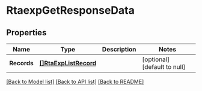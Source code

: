 # RtaexpGetResponseData

## Properties
Name | Type | Description | Notes
------------ | ------------- | ------------- | -------------
**Records** | [**[]RtaExpListRecord**](rta_exp_list_record.md) |  | [optional] [default to null]

[[Back to Model list]](../README.md#documentation-for-models) [[Back to API list]](../README.md#documentation-for-api-endpoints) [[Back to README]](../README.md)


